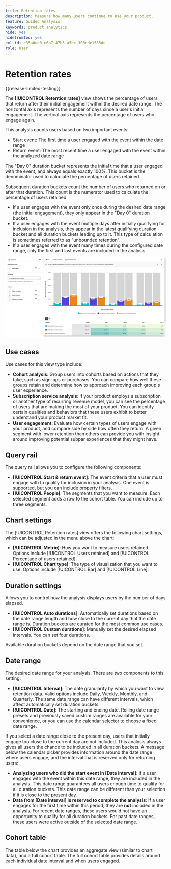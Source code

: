 ```yaml
---
title: Retention rates
description: Measure how many users continue to use your product.
feature: Guided Analysis
keywords: product analytics
hide: yes
hidefromtoc: yes
exl-id: c35a0ee0-e6b7-47b5-a5bc-308cde1585de
role: User
---
```

# Retention rates

{{release-limited-testing}}

The **[!UICONTROL Retention rates]** view shows the percentage of users that return after their initial engagement within the desired date range. The horizontal axis represents the number of days since a user's initial engagement. The vertical axis represents the percentage of users who engage again.

This analysis counts users based on two important events:

* Start event: The first time a user engaged with the event within the date range
* Return event: The most recent time a user engaged with the event within the analyzed date range

The "Day 0" duration bucket represents the initial time that a user engaged with the event, and always equals exactly 100%. This bucket is the denominator used to calculate the percentage of users retained.

Subsequent duration buckets count the number of users who returned on or after that duration. This count is the numerator used to calculate the percentage of users retained.

* If a user engages with the event only once during the desired date range (the initial engagement), they only appear in the "Day 0" duration bucket.
* If a user engages with the event multiple days after initially qualifying for inclusion in the analysis, they appear in the latest qualifying duration bucket and all duration buckets leading up to it. This type of calculation is sometimes referred to as "unbounded retention".
* If a user engages with the event many times during the configured date range, only the first and last events are included in the analysis.

![Retention rates screenshot](../assets/retention-rates.png)

## Use cases

Use cases for this view type include:

* **Cohort analysis**: Group users into cohorts based on actions that they take, such as sign-ups or purchases. You can compare how well these groups retain and determine how to approach improving each group's user experience.
* **Subscription service analysis**: If your product employs a subscription or another type of recurring revenue model, you can see the percentage of users that are making the most of your product. You can identify certain qualities and behaviors that these users exhibit to better understand your product market fit.
* **User engagement**: Evaluate how certain types of users engage with your product, and compare side by side how often they return. A given segment with lower retention than others can provide you with insight around improving potential subpar experiences that they might have.

## Query rail

The query rail allows you to configure the following components:

* **[!UICONTROL Start & return event]**: The event criteria that a user must engage with to qualify for inclusion in your analysis. One event is supported, but you can include property filters.
* **[!UICONTROL People]**: The segments that you want to measure. Each selected segment adds a row to the cohort table. You can include up to three segments.

## Chart settings

The [!UICONTROL Retention rates] view offers the following chart settings, which can be adjusted in the menu above the chart:

* **[!UICONTROL Metric]**: How you want to measure users retained. Options include [!UICONTROL Users retained] and [!UICONTROL Percentage of users retained].
* **[!UICONTROL Chart type]**: The type of visualization that you want to use. Options include [!UICONTROL Bar] and [!UICONTROL Line].

## Duration settings

Allows you to control how the analysis displays users by the number of days elapsed.

* **[!UICONTROL Auto durations]**: Automatically set durations based on the date range length and how close to the current day that the date range is. Duration buckets are curated for the most common use cases.
* **[!UICONTROL Custom durations]**: Manually set the desired elapsed intervals. You can set four durations.

Available duration buckets depend on the date range that you set.

## Date range

The desired date range for your analysis. There are two components to this setting:

* **[!UICONTROL Interval]**: The date granularity by which you want to view retention data. Valid options include Daily, Weekly, Monthly, and Quarterly. The same date range can have different intervals, which affect automatically set duration buckets.
* **[!UICONTROL Date]**: The starting and ending date. Rolling date range presets and previously saved custom ranges are available for your convenience, or you can use the calendar selector to choose a fixed date range.

If you select a date range close to the present day, users that initially engage too close to the current day are not included. This analysis always gives all users the chance to be included in all duration buckets. A message below the calendar picker provides information around the date range where users engage, and the interval that is reserved only for returning users:

* **Analyzing users who did the start event in [Date interval]**: If a user engages with the event within this date range, they are included in the analysis. This date range guarantees all users enough time to qualify for all duration buckets. This date range can be different than your selection if it is close to the present day.
* **Data from [Date interval] is reserved to complete the analysis**: If a user engages for the first time within this period, they are **not** included in the analysis. For recent date ranges, these users would not have an opportunity to qualify for all duration buckets. For past date ranges, these users were active outside of the selected date range.

## Cohort table

The table below the chart provides an aggregate view (similar to chart data), and a full cohort table. The full cohort table provides details around each individual date interval and when users engaged.
